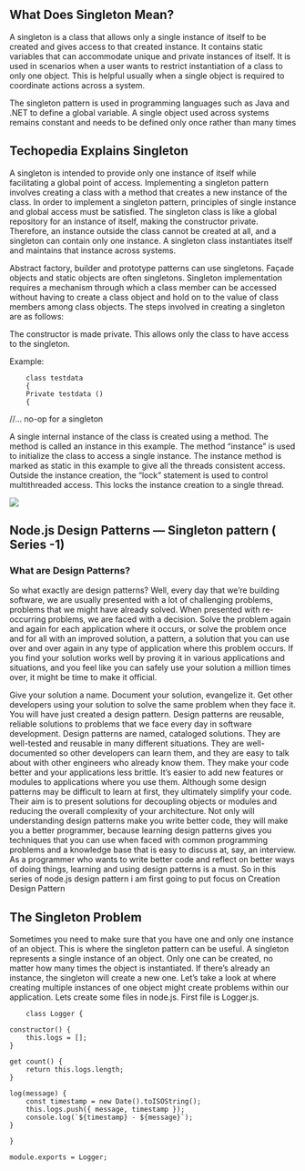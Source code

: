 ## What Does Singleton Mean?
A singleton is a class that allows only a single instance of itself to be created and gives access to that created instance. It contains static variables that can accommodate unique and private instances of itself. It is used in scenarios when a user wants to restrict instantiation of a class to only one object. This is helpful usually when a single object is required to coordinate actions across a system.

The singleton pattern is used in programming languages such as Java and .NET to define a global variable. A single object used across systems remains constant and needs to be defined only once rather than many times



## Techopedia Explains Singleton
A singleton is intended to provide only one instance of itself while facilitating a global point of access. Implementing a singleton pattern involves creating a class with a method that creates a new instance of the class. In order to implement a singleton pattern, principles of single instance and global access must be satisfied. The singleton class is like a global repository for an instance of itself, making the constructor private. Therefore, an instance outside the class cannot be created at all, and a singleton can contain only one instance. A singleton class instantiates itself and maintains that instance across systems.

Abstract factory, builder and prototype patterns can use singletons. Façade objects and static objects are often singletons. Singleton implementation requires a mechanism through which a class member can be accessed without having to create a class object and hold on to the value of class members among class objects. The steps involved in creating a singleton are as follows:


The constructor is made private. This allows only the class to have access to the singleton.

Example:

        class testdata
        {
        Private testdata ()
        {
//… no-op for a singleton

A single internal instance of the class is created using a method. The method is called an instance in this example. The method “instance” is used to initialize the class to access a single instance. The instance method is marked as static in this example to give all the threads consistent access. Outside the instance creation, the “lock” statement is used to control multithreaded access. This locks the instance creation to a single thread.

![](https://opensource.com/sites/default/files/uploads/designpatterns2_singletonpattern.jpg)


## Node.js Design Patterns — Singleton pattern ( Series -1)

### What are Design Patterns?

So what exactly are design patterns? Well, every day that we’re building software, we are usually presented with a lot of challenging problems, problems that we might have already solved. When presented with re-occurring problems, we are faced with a decision. Solve the problem again and again for each application where it occurs, or solve the problem once and for all with an improved solution, a pattern, a solution that you can use over and over again in any type of application where this problem occurs. If you find your solution works well by proving it in various applications and situations, and you feel like you can safely use your solution a million times over, it might be time to make it official.


Give your solution a name. Document your solution, evangelize it. Get other developers using your solution to solve the same problem when they face it. You will have just created a design pattern. Design patterns are reusable, reliable solutions to problems that we face every day in software development. Design patterns are named, cataloged solutions. They are well-tested and reusable in many different situations. They are well-documented so other developers can learn them, and they are easy to talk about with other engineers who already know them.
They make your code better and your applications less brittle. It’s easier to add new features or modules to applications where you use them. Although some design patterns may be difficult to learn at first, they ultimately simplify your code. Their aim is to present solutions for decoupling objects or modules and reducing the overall complexity of your architecture. Not only will understanding design patterns make you write better code, they will make you a better programmer, because learning design patterns gives you techniques that you can use when faced with common programming problems and a knowledge base that is easy to discuss at, say, an interview.
As a programmer who wants to write better code and reflect on better ways of doing things, learning and using design patterns is a must.
So in this series of node.js design pattern i am first going to put focus on Creation Design Pattern


## The Singleton Problem
Sometimes you need to make sure that you have one and only one instance of an object. This is where the singleton pattern can be useful. A singleton represents a single instance of an object. Only one can be created, no matter how many times the object is instantiated. If there’s already an instance, the singleton will create a new one. Let’s take a look at where creating multiple instances of one object might create problems within our application.
Lets create some files in node.js. First file is Logger.js.


        class Logger {

    constructor() {
        this.logs = [];
    }

    get count() {
        return this.logs.length;
    }

    log(message) {
        const timestamp = new Date().toISOString();
        this.logs.push({ message, timestamp });
        console.log(`${timestamp} - ${message}`);
    }

    }

    module.exports = Logger;